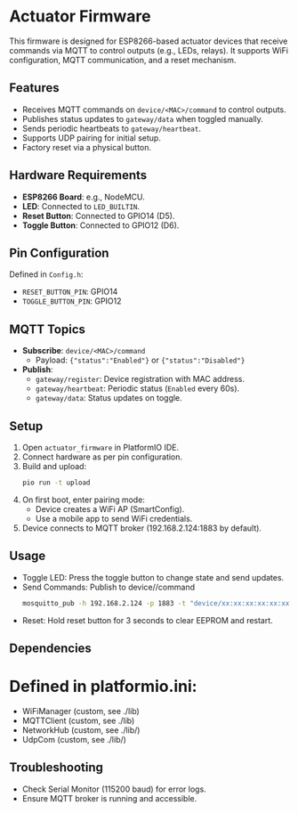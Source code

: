 # Actuator Firmware

This firmware is designed for ESP8266-based actuator devices that receive commands via MQTT to control outputs (e.g., LEDs, relays). It supports WiFi configuration, MQTT communication, and a reset mechanism.

## Features
- Receives MQTT commands on `device/<MAC>/command` to control outputs.
- Publishes status updates to `gateway/data` when toggled manually.
- Sends periodic heartbeats to `gateway/heartbeat`.
- Supports UDP pairing for initial setup.
- Factory reset via a physical button.

## Hardware Requirements
- **ESP8266 Board**: e.g., NodeMCU.
- **LED**: Connected to `LED_BUILTIN`.
- **Reset Button**: Connected to GPIO14 (D5).
- **Toggle Button**: Connected to GPIO12 (D6).

## Pin Configuration
Defined in `Config.h`:
- `RESET_BUTTON_PIN`: GPIO14
- `TOGGLE_BUTTON_PIN`: GPIO12

## MQTT Topics
- **Subscribe**: `device/<MAC>/command`
  - Payload: `{"status":"Enabled"}` or `{"status":"Disabled"}`
- **Publish**:
  - `gateway/register`: Device registration with MAC address.
  - `gateway/heartbeat`: Periodic status (`Enabled` every 60s).
  - `gateway/data`: Status updates on toggle.

## Setup
1. Open `actuator_firmware` in PlatformIO IDE.
2. Connect hardware as per pin configuration.
3. Build and upload:
   ```bash
   pio run -t upload
4. On first boot, enter pairing mode:
    - Device creates a WiFi AP (SmartConfig).
    - Use a mobile app to send WiFi credentials.
5. Device connects to MQTT broker (192.168.2.124:1883 by default).

## Usage
- Toggle LED: Press the toggle button to change state and send updates.
- Send Commands: Publish to device/<MAC>/command
    ``` bash
    mosquitto_pub -h 192.168.2.124 -p 1883 -t "device/xx:xx:xx:xx:xx:xx/command" -m '{"status":"Enabled"}'
- Reset: Hold reset button for 3 seconds to clear EEPROM and restart.

## Dependencies
# Defined in platformio.ini:
- WiFiManager (custom, see ./lib)
- MQTTClient (custom, see ./lib)
- NetworkHub (custom, see ./lib/)
- UdpCom (custom, see ./lib/)

## Troubleshooting
- Check Serial Monitor (115200 baud) for error logs.
- Ensure MQTT broker is running and accessible.
